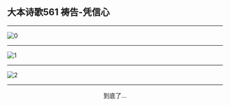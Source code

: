 
## 大本诗歌561 祷告-凭信心
        
<div id="aplayer0"></div>

---

<img alt="0" data-original="https://cdn.jsdelivr.net/gh/k34869/shi/data/d0561/0">

---

<img alt="1" data-original="https://cdn.jsdelivr.net/gh/k34869/shi/data/d0561/1">

---

<img alt="2" data-original="https://cdn.jsdelivr.net/gh/k34869/shi/data/d0561/2">

---

<p style="text-align: center">到底了...</p>

<script src="/js/dist-view.js"></script>

<script>
MAIN.id = 'd0561';
        
const ap0 = new APlayer({
    container: document.getElementById('aplayer0'),
    volume: 1,
    loop: 'none',
    preload: 'none',
    audio: [{
        name: '大本诗歌561.mp3',
        artist: '大本诗歌',
        url: 'https://res.wx.qq.com/voice/getvoice?mediaid=MzI0NTk3MDM5M18yMjQ3NDk0NTcx',
        cover: '/favicon'
    }]
});
</script>
